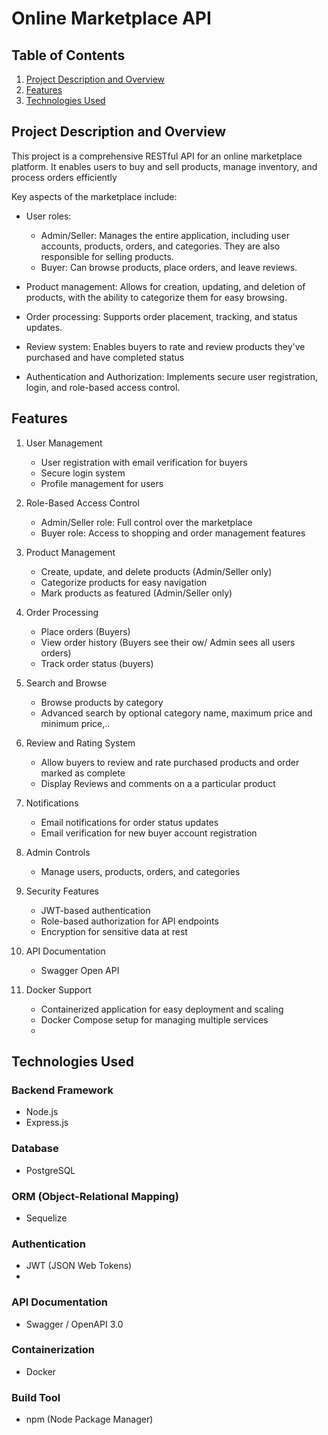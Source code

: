 # Online Marketplace API

## Table of Contents
1. [Project Description and Overview](#project-description-and-overview)
2. [Features](#features)
3. [Technologies Used](#technologies-used)

## Project Description and Overview

This project is a comprehensive RESTful API for an online marketplace platform. It enables users to buy and sell products, manage inventory, and process orders efficiently

Key aspects of the marketplace include:

- User roles: 
  - Admin/Seller: Manages the entire application, including user accounts, products, orders, and categories. They are also responsible for selling products.
  - Buyer: Can browse products, place orders, and leave reviews.

- Product management: Allows for creation, updating, and deletion of products, with the ability to categorize them for easy browsing.

- Order processing: Supports order placement, tracking, and status updates.

- Review system: Enables buyers to rate and review products they've purchased and have completed status

- Authentication and Authorization: Implements secure user registration, login, and role-based access control.


## Features

1. User Management
   - User registration with email verification for buyers
   - Secure login system
   - Profile management for users

2. Role-Based Access Control
   - Admin/Seller role: Full control over the marketplace
   - Buyer role: Access to shopping and order management features

3. Product Management
   - Create, update, and delete products (Admin/Seller only)
   - Categorize products for easy navigation
   - Mark products as featured (Admin/Seller only)

4. Order Processing
   - Place orders (Buyers)
   - View order history (Buyers see their ow/ Admin sees all users orders)
   - Track order status (buyers)

5. Search and Browse
   - Browse products by category
   - Advanced search by optional category name, maximum price and minimum price,..

6. Review and Rating System
   - Allow buyers to review and rate purchased products and order marked as complete
   - Display Reviews and comments on a a particular product

7. Notifications
   - Email notifications for order status updates
   - Email verification for new buyer account registration

8. Admin Controls
   - Manage users, products, orders, and categories

9. Security Features
   - JWT-based authentication
   - Role-based authorization for API endpoints
   - Encryption for sensitive data at rest

10. API Documentation
    - Swagger Open API

11. Docker Support
    - Containerized application for easy deployment and scaling
    - Docker Compose setup for managing multiple services
    - 
## Technologies Used

### Backend Framework
- Node.js
- Express.js
### Database
- PostgreSQL
### ORM (Object-Relational Mapping)
- Sequelize
### Authentication
- JWT (JSON Web Tokens)
- 
### API Documentation
- Swagger / OpenAPI 3.0
### Containerization
- Docker

### Build Tool
- npm (Node Package Manager)
